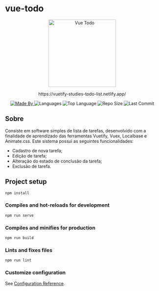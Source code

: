 # vue-todo
<p align="center">
  <a>
    <img alt="Vue Todo" src="https://user-images.githubusercontent.com/32462258/189515901-f4e531c5-146f-454b-bc44-58d6643027db.png" width="220" />
  </a>

<p align="center">
  https://vuetify-studies-todo-list.netlify.app/
</p>
</p>
<p align="center">
  <a href="https://www.linkedin.com/in/ekfuji/">
  <img alt="Made By" src="https://img.shields.io/static/v1?label=Made%20By&message=Estefani%20Fujimoto%20&color=orange&style=for-the-badge">
	</a>
  
  <img alt="Languages" src="https://img.shields.io/github/languages/count/ekfuji/vuetify-todo?style=for-the-badge">
  
  <img alt="Top Language" src="https://img.shields.io/github/languages/top/ekfuji/vuetify-todo?style=for-the-badge">
  
  <img alt="Repo Size" src="https://img.shields.io/github/repo-size/ekfuji/Estoque?style=for-the-badge">
  
  <img alt="Last Commit" src="https://img.shields.io/github/last-commit/ekfuji/Estoque?style=for-the-badge">
</p>

## Sobre
 Consiste em software simples de lista de tarefas, desenvolvido com a finalidade de aprendizado das ferramentas Vuetify, Vuex, Localbase e Animate.css.
 Este sistema possui as seguintes funcionalidades:
* Cadastro de nova tarefa;
* Edição de tarefa;
* Alteração do estado de conclusão da tarefa;
* Exclusão de tarefa.


## Project setup
```
npm install
```

### Compiles and hot-reloads for development
```
npm run serve
```

### Compiles and minifies for production
```
npm run build
```

### Lints and fixes files
```
npm run lint
```

### Customize configuration
See [Configuration Reference](https://cli.vuejs.org/config/).
